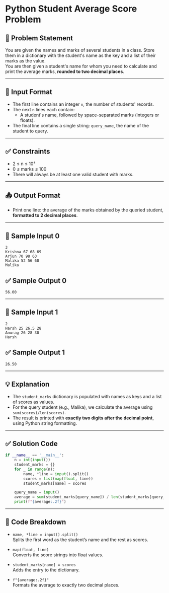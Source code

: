 # Python Student Average Score Problem

## 🧮 Problem Statement

You are given the names and marks of several students in a class. Store them in a dictionary with the student's name as the key and a list of their marks as the value.  
You are then given a student's name for whom you need to calculate and print the average marks, **rounded to two decimal places**.

---

## 🔢 Input Format

- The first line contains an integer `n`, the number of students' records.
- The next `n` lines each contain:
  - A student's name, followed by space-separated marks (integers or floats).
- The final line contains a single string: `query_name`, the name of the student to query.

---

## ✅ Constraints

- 2 ≤ n ≤ 10⁴  
- 0 ≤ marks ≤ 100  
- There will always be at least one valid student with marks.

---

## 📤 Output Format

- Print one line: the average of the marks obtained by the queried student, **formatted to 2 decimal places**.

---

## 🧪 Sample Input 0

```
3
Krishna 67 68 69
Arjun 70 98 63
Malika 52 56 60
Malika
```

## ✅ Sample Output 0

```
56.00
```

---

## 🧪 Sample Input 1

```
2
Harsh 25 26.5 28
Anurag 26 28 30
Harsh
```

## ✅ Sample Output 1

```
26.50
```

---

## 💡 Explanation

- The `student_marks` dictionary is populated with names as keys and a list of scores as values.
- For the query student (e.g., Malika), we calculate the average using `sum(scores)/len(scores)`.
- The result is printed with **exactly two digits after the decimal point**, using Python string formatting.

---

## ✅ Solution Code

```python
if __name__ == '__main__':
    n = int(input())
    student_marks = {}
    for _ in range(n):
        name, *line = input().split()
        scores = list(map(float, line))
        student_marks[name] = scores

    query_name = input()
    average = sum(student_marks[query_name]) / len(student_marks[query_name])
    print(f"{average:.2f}")
```

---

## 🧠 Code Breakdown

- `name, *line = input().split()`  
  Splits the first word as the student’s name and the rest as scores.

- `map(float, line)`  
  Converts the score strings into float values.

- `student_marks[name] = scores`  
  Adds the entry to the dictionary.

- `f"{average:.2f}"`  
  Formats the average to exactly two decimal places.
